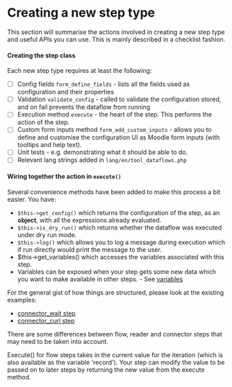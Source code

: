 # Creating a new step type

This section will summarise the actions involved in creating a new step type and useful APIs you can use. This is mainly described in a checklist fashion.

<!-- #### Before creating the step -->
<!-- - [ ] Check to ensure the step type you want doesn't already exist. -->
<!-- - [ ] Next, consider if the step type belongs in the core dataflows plugin, or belongs in a separate plugin. -->

#### Creating the step class

Each new step type requires at least the following:
- [ ] Config fields `form_define_fields` - lists all the fields used as configuration and their properties
- [ ] Validation `validate_config` - called to validate the configuration stored, and on fail prevents the dataflow from running
- [ ] Execution method `execute` - the heart of the step. This performs the action of the step.
- [ ] Custom form inputs method `form_add_custom_inputs` - allows you to define and customise the configuration UI as Moodle form inputs (with tooltips and help text).
- [ ] Unit tests - e.g. demonstrating what it should be able to do.
- [ ] Relevant lang strings added in `lang/en/tool_dataflows.php`

#### Wiring together the action in `execute()`

Several convenience methods have been added to make this process a bit easier. You have:

- `$this->get_config()` which returns the configuration of the step, as an **object**, with all the expressions already evaluated.
- `$this->is_dry_run()` which returns whether the dataflow was executed under dry run mode.
- `$this->log()` which allows you to log a message during execution which if run directly would print the message to the user.
-  $this->get_variables() which accesses the variables associated with this step.
- Variables can be exposed when your step gets some new data which you want to make available in other steps. - See [variables](./VARIABLES.md) 

For the general gist of how things are structured, please look at the existing examples:
- [connector_wait step](./classes/local/step/connector_wait.php)
- [connector_curl step](./classes/local/step/connector_curl.php)

There are some differences between flow, reader and connector steps that may need to be taken into account.

Execute() for flow steps takes in the current value for the iteration (which is also available as the variable 'record').
Your step can modify the value to be passed on to later steps by returning the new value from the execute method.
